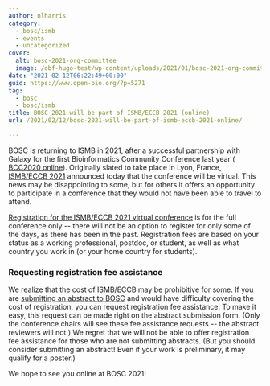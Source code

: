 ```yaml
---
author: nlharris
category:
  - bosc/ismb
  - events
  - uncategorized
cover:
  alt: bosc-2021-org-committee
  image: /obf-hugo-test/wp-content/uploads/2021/01/bosc-2021-org-committee-1.jpg
date: "2021-02-12T06:22:49+00:00"
guid: https://www.open-bio.org/?p=5271
tag:
  - bosc
  - bosc/ismb
title: BOSC 2021 will be part of ISMB/ECCB 2021 (online)
url: /2021/02/12/bosc-2021-will-be-part-of-ismb-eccb-2021-online/

---
```

BOSC is returning to ISMB in 2021, after a successful partnership with Galaxy for the first Bioinformatics Community Conference last year ( [BCC2020 online](https://bcc2020.github.io/)). Originally slated to take place in Lyon, France, [ISMB/ECCB 2021](https://www.iscb.org/ismbeccb2021) announced today that the conference will be virtual. This news may be disappointing to some, but for others it offers an opportunity to participate in a conference that they would not have been able to travel to attend.

[Registration for the ISMB/ECCB 2021 virtual conference](https://www.iscb.org/ismbeccb2021-registration) is for the full conference only -- there will not be an option to register for only some of the days, as there has been in the past. Registration fees are based on your status as a working professional, postdoc, or student, as well as what country you work in (or your home country for students).

### Requesting registration fee assistance

We realize that the cost of ISMB/ECCB may be prohibitive for some. If you are [submitting an abstract to BOSC](/obf-hugo-test/events/bosc-2021/submit/) and would have difficulty covering the cost of registration, you can request registration fee assistance. To make it easy, this request can be made right on the abstract submission form. (Only the conference chairs will see these fee assistance requests -- the abstract reviewers will not.) We regret that we will not be able to offer registration fee assistance for those who are not submitting abstracts. (But you should consider submitting an abstract! Even if your work is preliminary, it may qualify for a poster.)

We hope to see you online at BOSC 2021!
